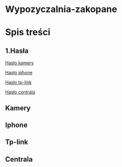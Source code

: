 # Wypozyczalnia-zakopane
# Spis treści

## 1.Hasła    
   [Hasło kamery ](#kamery)
  
   [Hasło iphone](#1akamery)
   
   [Hasło tp-link](#1biphone)
   
   [Hasło centrala]()
   
   
## Kamery


## Iphone

## Tp-link

## Centrala
